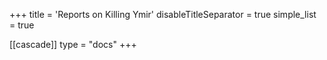 +++
title = 'Reports on Killing Ymir'
disableTitleSeparator = true
simple_list = true

[[cascade]]
  type = "docs"
+++

